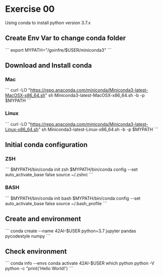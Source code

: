 # Exercise 00
Using conda to install python version 3.7.x

## Create Env Var to change conda folder
´´´
export MYPATH="/goinfre/$USER/miniconda3"
´´´

## Download and Install conda
### Mac
´´´
curl -LO "https://repo.anaconda.com/miniconda/Miniconda3-latest-MacOSX-x86_64.sh"
sh Miniconda3-latest-MacOSX-x86_64.sh -b -p $MYPATH
´´´
### Linux
´´´
curl -LO "https://repo.anaconda.com/miniconda/Miniconda3-latest-Linux-x86_64.sh"
sh Miniconda3-latest-Linux-x86_64.sh -b -p $MYPATH
´´´

## Initial conda configuration
### ZSH
´´´
$MYPATH/bin/conda init zsh
$MYPATH/bin/conda config --set auto_activate_base false
source ~/.zshrc
´´´

### BASH
´´´
$MYPATH/bin/conda init bash
$MYPATH/bin/conda config --set auto_activate_base false
source ~/.bash_profile
´´´

## Create and environment
´´´
conda create --name 42AI-$USER python=3.7 jupyter pandas pycodestyle numpy
´´´

## Check environment
´´´
conda info --envs
conda activate 42AI-$USER
which python
python -V
python -c "print('Hello World!')
´´´
